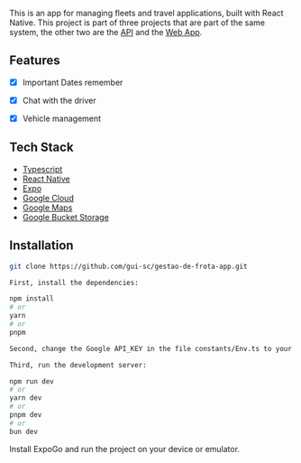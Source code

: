 This is an app for managing fleets and travel applications, built with React Native.
This project is part of three projects that are part of the same system, the other two are the [API](https://github.com/gui-sc/api-gestao-frota) and the [Web App](https://github.com/Alyssonzin/gestao-frota-web).

## Features

- [x] Important Dates remember
- [x] Chat with the driver
- [x] Vehicle management


## Tech Stack

- [Typescript](https://www.typescriptlang.org/)
- [React Native](https://reactnative.dev/)
- [Expo](https://expo.dev/)
- [Google Cloud](https://cloud.google.com/)
- [Google Maps](https://cloud.google.com/maps-platform)
- [Google Bucket Storage](https://cloud.google.com/storage)

## Installation

```bash
git clone https://github.com/gui-sc/gestao-de-frota-app.git

First, install the dependencies:

npm install
# or
yarn
# or
pnpm

Second, change the Google API_KEY in the file constants/Env.ts to your own key.

Third, run the development server:

npm run dev
# or
yarn dev
# or
pnpm dev
# or
bun dev
```

Install ExpoGo and run the project on your device or emulator.